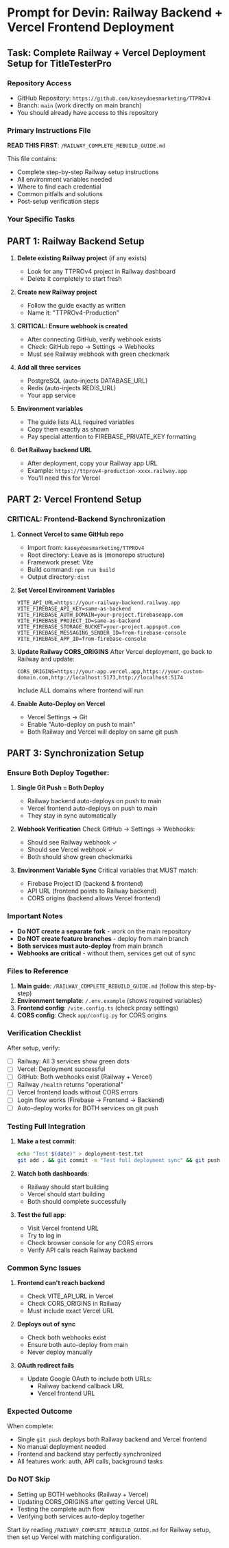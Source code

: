 # Prompt for Devin: Railway Backend + Vercel Frontend Deployment

## Task: Complete Railway + Vercel Deployment Setup for TitleTesterPro

### Repository Access
- GitHub Repository: `https://github.com/kaseydoesmarketing/TTPROv4`
- Branch: `main` (work directly on main branch)
- You should already have access to this repository

### Primary Instructions File
**READ THIS FIRST**: `/RAILWAY_COMPLETE_REBUILD_GUIDE.md`

This file contains:
- Complete step-by-step Railway setup instructions
- All environment variables needed
- Where to find each credential
- Common pitfalls and solutions
- Post-setup verification steps

### Your Specific Tasks

## PART 1: Railway Backend Setup

1. **Delete existing Railway project** (if any exists)
   - Look for any TTPROv4 project in Railway dashboard
   - Delete it completely to start fresh

2. **Create new Railway project**
   - Follow the guide exactly as written
   - Name it: "TTPROv4-Production"

3. **CRITICAL: Ensure webhook is created**
   - After connecting GitHub, verify webhook exists
   - Check: GitHub repo → Settings → Webhooks
   - Must see Railway webhook with green checkmark

4. **Add all three services**
   - PostgreSQL (auto-injects DATABASE_URL)
   - Redis (auto-injects REDIS_URL) 
   - Your app service

5. **Environment variables**
   - The guide lists ALL required variables
   - Copy them exactly as shown
   - Pay special attention to FIREBASE_PRIVATE_KEY formatting

6. **Get Railway backend URL**
   - After deployment, copy your Railway app URL
   - Example: `https://ttprov4-production-xxxx.railway.app`
   - You'll need this for Vercel

## PART 2: Vercel Frontend Setup

### CRITICAL: Frontend-Backend Synchronization

1. **Connect Vercel to same GitHub repo**
   - Import from: `kaseydoesmarketing/TTPROv4`
   - Root directory: Leave as is (monorepo structure)
   - Framework preset: Vite
   - Build command: `npm run build`
   - Output directory: `dist`

2. **Set Vercel Environment Variables**
   ```
   VITE_API_URL=https://your-railway-backend.railway.app
   VITE_FIREBASE_API_KEY=same-as-backend
   VITE_FIREBASE_AUTH_DOMAIN=your-project.firebaseapp.com
   VITE_FIREBASE_PROJECT_ID=same-as-backend
   VITE_FIREBASE_STORAGE_BUCKET=your-project.appspot.com
   VITE_FIREBASE_MESSAGING_SENDER_ID=from-firebase-console
   VITE_FIREBASE_APP_ID=from-firebase-console
   ```

3. **Update Railway CORS_ORIGINS**
   After Vercel deployment, go back to Railway and update:
   ```
   CORS_ORIGINS=https://your-app.vercel.app,https://your-custom-domain.com,http://localhost:5173,http://localhost:5174
   ```
   Include ALL domains where frontend will run

4. **Enable Auto-Deploy on Vercel**
   - Vercel Settings → Git
   - Enable "Auto-deploy on push to main"
   - Both Railway and Vercel will deploy on same git push

## PART 3: Synchronization Setup

### Ensure Both Deploy Together:
1. **Single Git Push = Both Deploy**
   - Railway backend auto-deploys on push to main
   - Vercel frontend auto-deploys on push to main
   - They stay in sync automatically

2. **Webhook Verification**
   Check GitHub → Settings → Webhooks:
   - Should see Railway webhook ✓
   - Should see Vercel webhook ✓
   - Both should show green checkmarks

3. **Environment Variable Sync**
   Critical variables that MUST match:
   - Firebase Project ID (backend & frontend)
   - API URL (frontend points to Railway backend)
   - CORS origins (backend allows Vercel frontend)

### Important Notes

- **Do NOT create a separate fork** - work on the main repository
- **Do NOT create feature branches** - deploy from main branch
- **Both services must auto-deploy** from main branch
- **Webhooks are critical** - without them, services get out of sync

### Files to Reference

1. **Main guide**: `/RAILWAY_COMPLETE_REBUILD_GUIDE.md` (follow this step-by-step)
2. **Environment template**: `/.env.example` (shows required variables)
3. **Frontend config**: `/vite.config.ts` (check proxy settings)
4. **CORS config**: Check `app/config.py` for CORS origins

### Verification Checklist

After setup, verify:
- [ ] Railway: All 3 services show green dots
- [ ] Vercel: Deployment successful
- [ ] GitHub: Both webhooks exist (Railway + Vercel)
- [ ] Railway `/health` returns "operational"
- [ ] Vercel frontend loads without CORS errors
- [ ] Login flow works (Firebase → Frontend → Backend)
- [ ] Auto-deploy works for BOTH services on git push

### Testing Full Integration

1. **Make a test commit**:
   ```bash
   echo "Test $(date)" > deployment-test.txt
   git add . && git commit -m "Test full deployment sync" && git push
   ```

2. **Watch both dashboards**:
   - Railway should start building
   - Vercel should start building
   - Both should complete successfully

3. **Test the full app**:
   - Visit Vercel frontend URL
   - Try to log in
   - Check browser console for any CORS errors
   - Verify API calls reach Railway backend

### Common Sync Issues

1. **Frontend can't reach backend**
   - Check VITE_API_URL in Vercel
   - Check CORS_ORIGINS in Railway
   - Must include exact Vercel URL

2. **Deploys out of sync**
   - Check both webhooks exist
   - Ensure both auto-deploy from main
   - Never deploy manually

3. **OAuth redirect fails**
   - Update Google OAuth to include both URLs:
     - Railway backend callback URL
     - Vercel frontend URL

### Expected Outcome

When complete:
- Single `git push` deploys both Railway backend and Vercel frontend
- No manual deployment needed
- Frontend and backend stay perfectly synchronized
- All features work: auth, API calls, background tasks

### Do NOT Skip

- Setting up BOTH webhooks (Railway + Vercel)
- Updating CORS_ORIGINS after getting Vercel URL
- Testing the complete auth flow
- Verifying both services auto-deploy together

Start by reading `/RAILWAY_COMPLETE_REBUILD_GUIDE.md` for Railway setup, then set up Vercel with matching configuration.